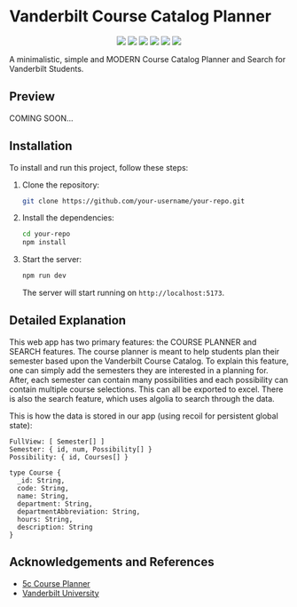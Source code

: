# Vanderbilt Course Catalog Planner
<p align='center'>
  <img src='https://img.shields.io/badge/Vite-purple?style=for-the-badge&logo=vite&logoColor=white'>
  <img src='https://img.shields.io/badge/Recoil-blue?style=for-the-badge&logo=recoil&logoColor=white'>
  <img src='https://img.shields.io/badge/Algolia-darkblue?style=for-the-badge&logo=algolia&logoColor=white'>
  <img src='https://img.shields.io/badge/MUI-blue?style=for-the-badge&logo=mui&logoColor=white'>
  <img src='https://img.shields.io/badge/Preact-%23800080?style=for-the-badge&logo=preact&logoColor=white'>
  <img src='https://img.shields.io/badge/Typescript-blue?style=for-the-badge&logo=typescript&logoColor=white'>
</p>

A minimalistic, simple and MODERN Course Catalog Planner and Search for Vanderbilt Students.

## Preview
COMING SOON...

## Installation
To install and run this project, follow these steps:

1. Clone the repository:

   ```bash
   git clone https://github.com/your-username/your-repo.git
   ```

2. Install the dependencies:

   ```bash
   cd your-repo
   npm install
   ```

3. Start the server:

   ```bash
   npm run dev
   ```

   The server will start running on `http://localhost:5173`.

## Detailed Explanation
This web app has two primary features: the COURSE PLANNER and SEARCH features. The course planner is meant to help students plan their semester based upon the Vanderbilt Course Catalog. To explain this feature, one can simply add the semesters they are interested in a planning for. After, each semester can contain many possibilities and each possibility can contain multiple course selections. This can all be exported to excel. There is also the search feature, which uses algolia to search through the data.

This is how the data is stored in our app (using recoil for persistent global state):
```
FullView: [ Semester[] ]
Semester: { id, num, Possibility[] }
Possibility: { id, Courses[] }

type Course {
  _id: String,
  code: String,
  name: String,
  department: String,
  departmentAbbreviation: String,
  hours: String,
  description: String
}

```

## Acknowledgements and References
- [5c Course Planner](https://5c-course-planner.vercel.app/)
- [Vanderbilt University](https://www.vanderbilt.edu/)
